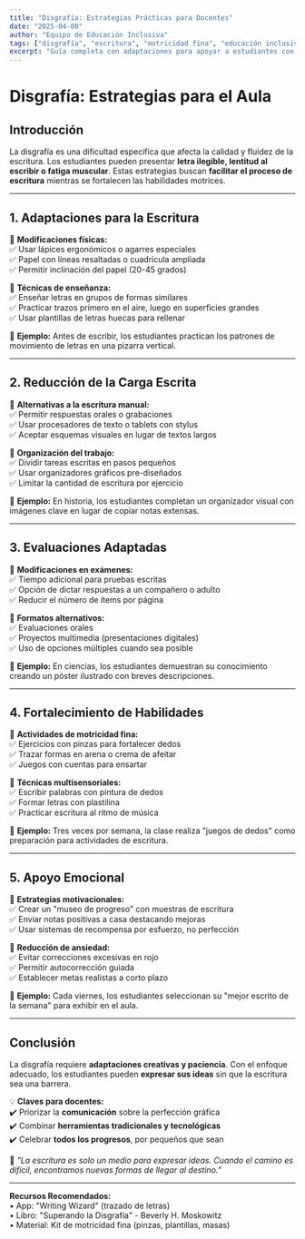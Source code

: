 ```yaml
---
title: "Disgrafía: Estrategias Prácticas para Docentes"
date: "2025-04-08"
author: "Equipo de Educación Inclusiva"
tags: ["disgrafía", "escritura", "motricidad fina", "educación inclusiva"]
excerpt: "Guía completa con adaptaciones para apoyar a estudiantes con disgrafía en el aula. Incluye técnicas de escritura, evaluación y manejo emocional."
---
```


# **Disgrafía: Estrategias para el Aula**  

## **Introducción**  
La disgrafía es una dificultad específica que afecta la calidad y fluidez de la escritura. Los estudiantes pueden presentar **letra ilegible, lentitud al escribir o fatiga muscular**. Estas estrategias buscan **facilitar el proceso de escritura** mientras se fortalecen las habilidades motrices.

---

## **1. Adaptaciones para la Escritura**  

📌 **Modificaciones físicas:**  
✅ Usar lápices ergonómicos o agarres especiales  
✅ Papel con líneas resaltadas o cuadrícula ampliada  
✅ Permitir inclinación del papel (20-45 grados)  

📌 **Técnicas de enseñanza:**  
✅ Enseñar letras en grupos de formas similares  
✅ Practicar trazos primero en el aire, luego en superficies grandes  
✅ Usar plantillas de letras huecas para rellenar  

🔹 **Ejemplo:** Antes de escribir, los estudiantes practican los patrones de movimiento de letras en una pizarra vertical.

---

## **2. Reducción de la Carga Escrita**  

📌 **Alternativas a la escritura manual:**  
✅ Permitir respuestas orales o grabaciones  
✅ Usar procesadores de texto o tablets con stylus  
✅ Aceptar esquemas visuales en lugar de textos largos  

📌 **Organización del trabajo:**  
✅ Dividir tareas escritas en pasos pequeños  
✅ Usar organizadores gráficos pre-diseñados  
✅ Limitar la cantidad de escritura por ejercicio  

🔹 **Ejemplo:** En historia, los estudiantes completan un organizador visual con imágenes clave en lugar de copiar notas extensas.

---

## **3. Evaluaciones Adaptadas**  

📌 **Modificaciones en exámenes:**  
✅ Tiempo adicional para pruebas escritas  
✅ Opción de dictar respuestas a un compañero o adulto  
✅ Reducir el número de ítems por página  

📌 **Formatos alternativos:**  
✅ Evaluaciones orales  
✅ Proyectos multimedia (presentaciones digitales)  
✅ Uso de opciones múltiples cuando sea posible  

🔹 **Ejemplo:** En ciencias, los estudiantes demuestran su conocimiento creando un póster ilustrado con breves descripciones.

---

## **4. Fortalecimiento de Habilidades**  

📌 **Actividades de motricidad fina:**  
✅ Ejercicios con pinzas para fortalecer dedos  
✅ Trazar formas en arena o crema de afeitar  
✅ Juegos con cuentas para ensartar  

📌 **Técnicas multisensoriales:**  
✅ Escribir palabras con pintura de dedos  
✅ Formar letras con plastilina  
✅ Practicar escritura al ritmo de música  

🔹 **Ejemplo:** Tres veces por semana, la clase realiza "juegos de dedos" como preparación para actividades de escritura.

---

## **5. Apoyo Emocional**  

📌 **Estrategias motivacionales:**  
✅ Crear un "museo de progreso" con muestras de escritura  
✅ Enviar notas positivas a casa destacando mejoras  
✅ Usar sistemas de recompensa por esfuerzo, no perfección  

📌 **Reducción de ansiedad:**  
✅ Evitar correcciones excesivas en rojo  
✅ Permitir autocorrección guiada  
✅ Establecer metas realistas a corto plazo  

🔹 **Ejemplo:** Cada viernes, los estudiantes seleccionan su "mejor escrito de la semana" para exhibir en el aula.

---

## **Conclusión**  
La disgrafía requiere **adaptaciones creativas y paciencia**. Con el enfoque adecuado, los estudiantes pueden **expresar sus ideas** sin que la escritura sea una barrera.

💡 **Claves para docentes:**  
✔️ Priorizar la **comunicación** sobre la perfección gráfica  
✔️ Combinar **herramientas tradicionales y tecnológicas**  
✔️ Celebrar **todos los progresos**, por pequeños que sean  

📢 *"La escritura es solo un medio para expresar ideas. Cuando el camino es difícil, encontramos nuevas formas de llegar al destino."*  

---

**Recursos Recomendados:**  
• App: "Writing Wizard" (trazado de letras)  
• Libro: "Superando la Disgrafía" - Beverly H. Moskowitz  
• Material: Kit de motricidad fina (pinzas, plantillas, masas)  